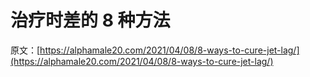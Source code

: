 # 治疗时差的 8 种方法

原文：[https://alphamale20.com/2021/04/08/8-ways-to-cure-jet-lag/](https://alphamale20.com/2021/04/08/8-ways-to-cure-jet-lag/)